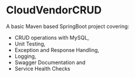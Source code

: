# CloudVendorCRUD
A basic Maven based SpringBoot project covering:
- CRUD operations with MySQL,
- Unit Testing,
- Exception and Response Handling,
- Logging,
- Swagger Documentation and
- Service Health Checks
